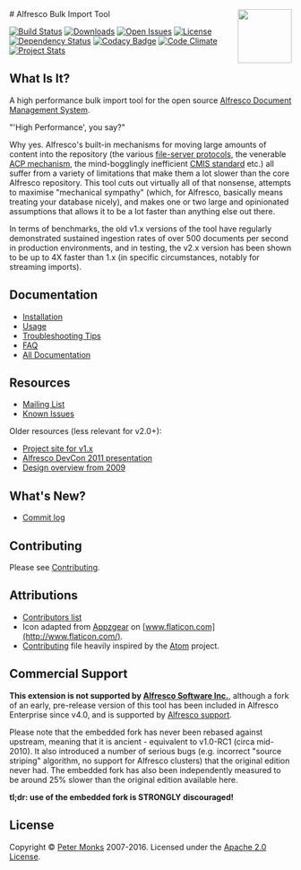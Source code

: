 <img align="right" width="96px" height="96px" src="https://raw.github.com/pmonks/alfresco-bulk-import/master/icon.png">
# Alfresco Bulk Import Tool

[![Build Status](https://img.shields.io/travis/pmonks/alfresco-bulk-import.svg)](https://travis-ci.org/pmonks/alfresco-bulk-import)
[![Downloads](https://img.shields.io/github/downloads/pmonks/alfresco-bulk-import/latest/total.svg)](https://github.com/pmonks/alfresco-bulk-import/releases)
[![Open Issues](https://img.shields.io/github/issues/pmonks/alfresco-bulk-import.svg)](https://github.com/pmonks/alfresco-bulk-import/issues)
[![License](https://img.shields.io/github/license/pmonks/alfresco-bulk-import.svg)](https://github.com/pmonks/alfresco-bulk-import/blob/master/LICENSE)
[![Dependency Status](https://www.versioneye.com/user/projects/577fc7185bb1390040177bff/badge.svg?style=flat-square)](https://www.versioneye.com/user/projects/577fc7185bb1390040177bff?child=summary#tab-dependencies)
[![Codacy Badge](https://api.codacy.com/project/badge/Grade/53b50c15d3614e30bb6d963dc7563349)](https://www.codacy.com/app/pmonks/alfresco-bulk-import)
[![Code Climate](https://codeclimate.com/github/pmonks/alfresco-bulk-import/badges/gpa.svg)](https://codeclimate.com/github/pmonks/alfresco-bulk-import)
[![Project Stats](https://www.openhub.net/p/alfresco-bulk-import/widgets/project_thin_badge.gif)](https://www.openhub.net/p/alfresco-bulk-import)

## What Is It?
A high performance bulk import tool for the open source [Alfresco Document
Management System](http://www.alfresco.org/).

"'High Performance', you say?"

Why yes.  Alfresco's built-in mechanisms for moving large amounts of content into the repository (the various [file-server protocols](http://docs.alfresco.com/5.0/concepts/protocols-about.html), the venerable [ACP mechanism](http://docs.alfresco.com/3.4/concepts/acp-files.html), the mind-bogglingly inefficient [CMIS standard](https://www.oasis-open.org/committees/cmis/) etc.) all suffer from a variety of limitations that make them a lot slower than the core Alfresco repository.  This tool cuts out virtually all of that nonsense, attempts to maximise "mechanical sympathy" (which, for Alfresco, basically means treating your database nicely), and makes one or two large and opinionated assumptions that allows it to be a lot faster than anything else out there.

In terms of benchmarks, the old v1.x versions of the tool have regularly demonstrated sustained ingestion rates of over 500 documents per second in production environments, and in testing, the v2.x version has been shown to be up to 4X faster than 1.x (in specific circumstances, notably for streaming imports).

## Documentation
 * [Installation](https://github.com/pmonks/alfresco-bulk-import/wiki/Installation)
 * [Usage](https://github.com/pmonks/alfresco-bulk-import/wiki/Usage)
 * [Troubleshooting Tips](https://github.com/pmonks/alfresco-bulk-import/wiki/Troubleshooting)
 * [FAQ](https://github.com/pmonks/alfresco-bulk-import/wiki/FAQ)
 * [All Documentation](https://github.com/pmonks/alfresco-bulk-import/wiki/Home)

## Resources
 * [Mailing List](https://groups.google.com/forum/#!forum/alfresco-bulk-filesystem-import)
 * [Known Issues](https://github.com/pmonks/alfresco-bulk-import/labels/bug)

Older resources (less relevant for v2.0+):
 * [Project site for v1.x](https://github.com/pmonks/alfresco-bulk-filesystem-import)
 * [Alfresco DevCon 2011 presentation](http://www.slideshare.net/alfresco/taking-your-bulk-content-ingestions-to-the-next-level)
 * [Design overview from 2009](http://blogs.alfresco.com/wp/pmonks/2009/10/22/bulk-import-from-a-filesystem/)

## What's New?
 * [Commit log](https://github.com/pmonks/alfresco-bulk-import/commits/master)

## Contributing
Please see [Contributing](CONTRIBUTING.md).

## Attributions
 * [Contributors list](https://github.com/pmonks/alfresco-bulk-import/blob/master/CONTRIBUTORS.md)
 * Icon adapted from [Appzgear](http://www.flaticon.com/free-icon/arrow-pointing-down-a-container_26007) on [www.flaticon.com](http://www.flaticon.com/).
 * [Contributing](CONTRIBUTING.md) file heavily inspired by the [Atom](https://github.com/atom/atom/blob/master/CONTRIBUTING.md) project.

## Commercial Support
**This extension is not supported by [Alfresco Software Inc.](http://www.alfresco.com/)**,
although a fork of an early, pre-release version of this tool has been included in Alfresco
Enterprise since v4.0, and is supported by [Alfresco support](http://support.alfresco.com).

Please note that the embedded fork has never been rebased against upstream, meaning that it
is ancient - equivalent to v1.0-RC1 (circa mid-2010).  It also introduced a number of serious
bugs (e.g. incorrect "source striping" algorithm, no support for Alfresco clusters) that the
original edition never had.  The embedded fork has also been independently measured to be
around 25% slower than the original edition available here.

**tl;dr: use of the embedded fork is STRONGLY discouraged!**

## License
Copyright © [Peter Monks](mailto:pmonks@gmail.com) 2007-2016. Licensed under the [Apache 2.0 License](http://www.apache.org/licenses/LICENSE-2.0.html).
